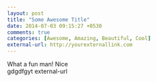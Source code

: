 ```yaml
---
layout: post
title: "Some Awesome Title"
date: 2014-07-03 09:15:27 +0530
comments: true
categories: [Awesome, Amazing, Beautiful, Cool]
external-url: http://yourexternallink.com
---
```


What a fun man! Nice<br>gdgdfgyt
external-url

